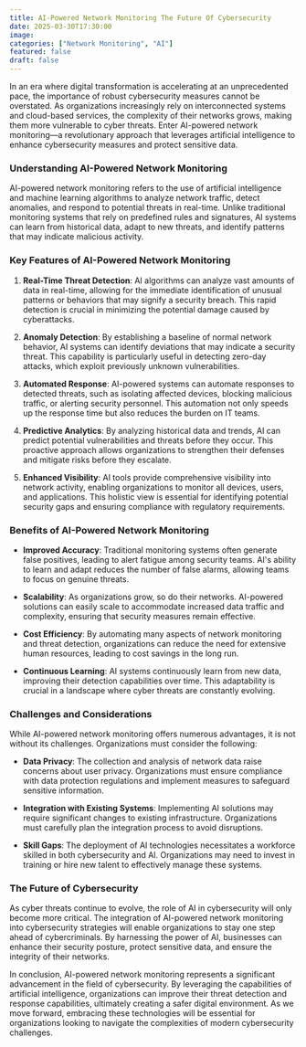 ```yaml
---
title: AI-Powered Network Monitoring The Future Of Cybersecurity
date: 2025-03-30T17:30:00
image: 
categories: ["Network Monitoring", "AI"]
featured: false
draft: false
---
```

In an era where digital transformation is accelerating at an unprecedented pace, the importance of robust cybersecurity measures cannot be overstated. As organizations increasingly rely on interconnected systems and cloud-based services, the complexity of their networks grows, making them more vulnerable to cyber threats. Enter AI-powered network monitoring—a revolutionary approach that leverages artificial intelligence to enhance cybersecurity measures and protect sensitive data.

### Understanding AI-Powered Network Monitoring

AI-powered network monitoring refers to the use of artificial intelligence and machine learning algorithms to analyze network traffic, detect anomalies, and respond to potential threats in real-time. Unlike traditional monitoring systems that rely on predefined rules and signatures, AI systems can learn from historical data, adapt to new threats, and identify patterns that may indicate malicious activity.

### Key Features of AI-Powered Network Monitoring

1. **Real-Time Threat Detection**: AI algorithms can analyze vast amounts of data in real-time, allowing for the immediate identification of unusual patterns or behaviors that may signify a security breach. This rapid detection is crucial in minimizing the potential damage caused by cyberattacks.

2. **Anomaly Detection**: By establishing a baseline of normal network behavior, AI systems can identify deviations that may indicate a security threat. This capability is particularly useful in detecting zero-day attacks, which exploit previously unknown vulnerabilities.

3. **Automated Response**: AI-powered systems can automate responses to detected threats, such as isolating affected devices, blocking malicious traffic, or alerting security personnel. This automation not only speeds up the response time but also reduces the burden on IT teams.

4. **Predictive Analytics**: By analyzing historical data and trends, AI can predict potential vulnerabilities and threats before they occur. This proactive approach allows organizations to strengthen their defenses and mitigate risks before they escalate.

5. **Enhanced Visibility**: AI tools provide comprehensive visibility into network activity, enabling organizations to monitor all devices, users, and applications. This holistic view is essential for identifying potential security gaps and ensuring compliance with regulatory requirements.

### Benefits of AI-Powered Network Monitoring

- **Improved Accuracy**: Traditional monitoring systems often generate false positives, leading to alert fatigue among security teams. AI's ability to learn and adapt reduces the number of false alarms, allowing teams to focus on genuine threats.

- **Scalability**: As organizations grow, so do their networks. AI-powered solutions can easily scale to accommodate increased data traffic and complexity, ensuring that security measures remain effective.

- **Cost Efficiency**: By automating many aspects of network monitoring and threat detection, organizations can reduce the need for extensive human resources, leading to cost savings in the long run.

- **Continuous Learning**: AI systems continuously learn from new data, improving their detection capabilities over time. This adaptability is crucial in a landscape where cyber threats are constantly evolving.

### Challenges and Considerations

While AI-powered network monitoring offers numerous advantages, it is not without its challenges. Organizations must consider the following:

- **Data Privacy**: The collection and analysis of network data raise concerns about user privacy. Organizations must ensure compliance with data protection regulations and implement measures to safeguard sensitive information.

- **Integration with Existing Systems**: Implementing AI solutions may require significant changes to existing infrastructure. Organizations must carefully plan the integration process to avoid disruptions.

- **Skill Gaps**: The deployment of AI technologies necessitates a workforce skilled in both cybersecurity and AI. Organizations may need to invest in training or hire new talent to effectively manage these systems.

### The Future of Cybersecurity

As cyber threats continue to evolve, the role of AI in cybersecurity will only become more critical. The integration of AI-powered network monitoring into cybersecurity strategies will enable organizations to stay one step ahead of cybercriminals. By harnessing the power of AI, businesses can enhance their security posture, protect sensitive data, and ensure the integrity of their networks.

In conclusion, AI-powered network monitoring represents a significant advancement in the field of cybersecurity. By leveraging the capabilities of artificial intelligence, organizations can improve their threat detection and response capabilities, ultimately creating a safer digital environment. As we move forward, embracing these technologies will be essential for organizations looking to navigate the complexities of modern cybersecurity challenges.